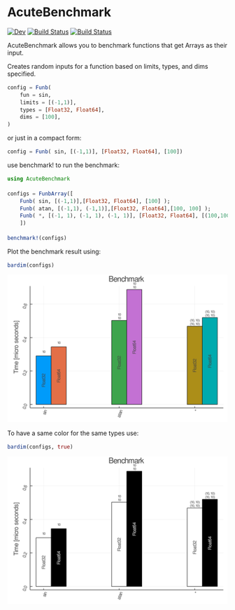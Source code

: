 # AcuteBenchmark

[![Dev](https://img.shields.io/badge/docs-dev-blue.svg)](https://aminya.github.io/AcuteBenchmark.jl/dev)
[![Build Status](https://travis-ci.com/aminya/AcuteBenchmark.jl.svg?branch=master)](https://travis-ci.com/aminya/AcuteBenchmark.jl)
[![Build Status](https://ci.appveyor.com/api/projects/status/github/aminya/AcuteBenchmark.jl?svg=true)](https://ci.appveyor.com/project/aminya/AcuteBenchmark-jl)


AcuteBenchmark allows you to benchmark functions that get Arrays as their input.

Creates random inputs for a function based on limits, types, and dims specified.
```julia
config = Funb(
    fun = sin,
    limits = [(-1,1)],
    types = [Float32, Float64],
    dims = [100],
)
```
or just in a compact form:
```julia
config = Funb( sin, [(-1,1)], [Float32, Float64], [100])
```

use benchmark! to run the benchmark:
```julia
using AcuteBenchmark

configs = FunbArray([
    Funb( sin, [(-1,1)],[Float32, Float64], [100] );
    Funb( atan, [(-1,1), (-1,1)],[Float32, Float64],[100, 100] );
    Funb( *, [(-1, 1), (-1, 1), (-1, 1)], [Float32, Float64], [(100,100), (100,100)] );
    ])

benchmark!(configs)
```

Plot the benchmark result using:
```julia
bardim(configs)
```
![bench-dims-set1](test/bench-dims-set1.png)

To have a same color for the same types use:
```julia
bardim(configs, true)
```

![bench-dims-set1-unique](test/bench-dims-set1-unique.png)
